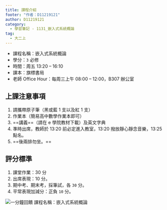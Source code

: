 ```yaml
---
title: 課程介紹
footer: "作者：D11219121"
author: D11219121
category:
  - 學習筆記 - 1131_嵌入式系統概論
tag:
  - 大二上
---
```


- 課程名稱：嵌入式系統概論
- 學分：`3` 必修
- 時間：周五 13:20 – 16:10
- 課本：旗標書局
- 老師 Office Hour：每周三上午 08:00 – 12:00，B307 辦公室

## 上課注意事項

1. 請攜帶原子筆（黑或藍 1 支以及紅 1 支）
2. 作業本（簡易高中數學作業本即可）
3. ==講義==（請在 e 學院教材下載）及英文字典
4. 準時出席，教師於 13:20 前必定進入教室，13:20 撥放靜心靜念音樂，13:25 點名。
5. ==後兩排勿坐。==

## 評分標準

1. 課堂作業：30 分
2. 出席表現：10 分。
3. 期中考、期末考，採筆試，各 `30` 分。
4. 平常表現加減分：正負 `10` 分。

![一分鐘回饋 課程名稱：嵌入式系統概論](/studing/embedded-system/intro/0.png)
